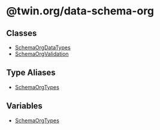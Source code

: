 # @twin.org/data-schema-org

## Classes

- [SchemaOrgDataTypes](classes/SchemaOrgDataTypes.md)
- [SchemaOrgValidation](classes/SchemaOrgValidation.md)

## Type Aliases

- [SchemaOrgTypes](type-aliases/SchemaOrgTypes.md)

## Variables

- [SchemaOrgTypes](variables/SchemaOrgTypes.md)
